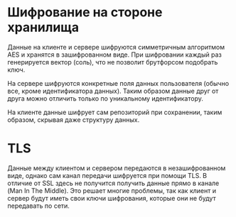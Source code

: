 # Шифрование на стороне хранилища

Данные на клиенте и сервере шифруются симметричным алгоритмом AES и хранятся в зашифрованном виде.
При шифровании каждый раз генерируется вектор (соль), что не позволит брутфорсом подобрать ключ.

На сервере шифруются конкретные поля данных пользователя (обычно все, кроме идентификатора данных).
Таким образом данные друг от друга можно отличить только по уникальному идентификатору.

На клиенте данные шифрует сам репозиторий при сохранении, таким образом, скрывая даже структуру данных.

# TLS

Данные между клиентом и сервером передаются в незашифрованном виде, однако сам канал передачи шифруется при помощи TLS. В отличие от SSL здесь не получится получить данные прямо в канале (Man In The Middle). Это решает многие проблемы, так как клиент и сервер будут иметь свои ключи шифрования, которые они не будут передавать по сети.